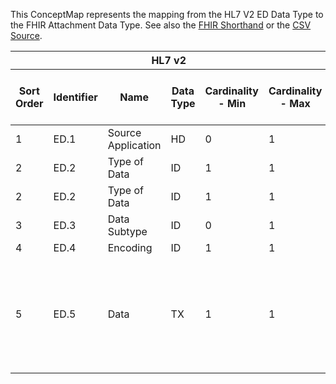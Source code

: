 
This ConceptMap represents the mapping from the HL7 V2 ED Data Type to the FHIR Attachment Data Type. See also the <a href='https://github.com/HL7/v2-to-fhir/blob/master/input/fsh/Datatype ED to Attachment.fsh'>FHIR Shorthand</a> or the <a href='https://github.com/HL7/v2-to-fhir/blob/master/mappings/datatypes/HL7 Data Type - FHIR R4_ ED%5BAttachment%5D - Sheet1.csv'>CSV Source</a>.
<table class='grid'><thead>
<tr><th colspan='6'>HL7 v2</th><th colspan='3'>Condition (IF True, args)</th><th colspan='8'>HL7 FHIR</th><th rowspan='2'>Comments</th></tr>
<tr><th title='Rows are listed in sequence of how they appear in the v2 standard. The first column, Sort Order, provides a sort order that can re-create the original v2 standard sequence in case one opts to re-sort/filter the rows.'>Sort Order</th><th title='Contains the formal Data Type Name and Component Sequence according to the base standard using &quot;.&quot; as the delimiter.'>Identifier</th><th title='The formal name of the field in the most current published version.'>Name</th><th title='The data type of the field in the most current published version if not deprecated, otherwise the data type at the time it was deprecated and removed.'>Data Type</th><th title='The V2 min cardinality expressed numerically.'>Cardinality - Min</th><th title='The V2 max cardinality expressed numerically.' style='border-right: 2px'>Cardinality - Max</th><th title='Condition in an easy to read syntax (Computable ANTLR)'>Computable ANTLR</th><th title='Condition in FHIRPath Notation'>Computable FHIRPath</th><th title='Condition expressed in narrative form' style='border-right: 2px'>Narrative</th><th title='An existing FHIR attribute in the target FHIR version.'>FHIR Attribute</th><th title='The FHIR attribute&apos;s data type in the target FHIR version.'>Proposed Extension</th><th title='The proposed FHIR Extension.'>Data Type</th><th title='The FHIR min cardinality expressed numerically.'>Cardinality - Min</th><th title='The FHIR max cardinality expressed numerically.' style='border-right: 2px'>Cardinality - Max</th><th title='The URL to the Data Type Map that is to be used for the attribute in this segment.'>Data Type Mapping</th><th title='The fixed or computed value to assign.'>Vocabulary Mapping<br/>(IS, ID, CE, CEN, CWE)</th><th title='Mapping for terminology tables.'>Assignment</th></tr></thead>
<tbody>
<tr> <td>1</td><td>ED.1</td><td>Source Application</td><td>HD</td><td>0</td><td style='border-right: 2px'>1</td><td></td><td></td><td style='border-right: 2px'></td><td></td><td></td><td></td><td></td><td></td><td></td><td></td><td></td><td></td></tr>
<tr> <td>2</td><td>ED.2</td><td>Type of Data</td><td>ID</td><td>1</td><td style='border-right: 2px'>1</td><td>IF ED.3 NOT VALUED</td><td></td><td style='border-right: 2px'></td><td><a href='https://hl7.org/fhir/R4/datatypes-definitions.html#Attachment.Attachment.extension.url'>Attachment.extension.url</a></td><td></td><td><a href='https://hl7.org/fhir/R4/datatypes.html#uri'>uri</a></td><td>1</td><td>1</td><td></td><td></td><td>"<a href='https://hl7.org/fhir/StructureDefinition/alternate-codes'>https://hl7.org/fhir/StructureDefinition/alternate-codes</a>"</td><td></td></tr>
<tr> <td>2</td><td>ED.2</td><td>Type of Data</td><td>ID</td><td>1</td><td style='border-right: 2px'>1</td><td>IF ED.3 NOT VALUED</td><td></td><td style='border-right: 2px'></td><td><a href='https://hl7.org/fhir/R4/datatypes-definitions.html#Attachment.Attachment.extension.valueCodeableConcept'>Attachment.extension.valueCodeableConcept</a></td><td></td><td><a href='https://hl7.org/fhir/R4/datatypes.html#CodeableConcept'>CodeableConcept</a></td><td>1</td><td>1</td><td></td><td></td><td></td><td></td></tr>
<tr> <td>3</td><td>ED.3</td><td>Data Subtype</td><td>ID</td><td>0</td><td style='border-right: 2px'>1</td><td></td><td></td><td style='border-right: 2px'></td><td><a href='https://hl7.org/fhir/R4/datatypes-definitions.html#Attachment.Attachment.contentType'>Attachment.contentType</a></td><td></td><td><a href='https://hl7.org/fhir/R4/datatypes.html#code'>code</a></td><td>0</td><td>1</td><td></td><td></td><td></td><td></td></tr>
<tr> <td>4</td><td>ED.4</td><td>Encoding</td><td>ID</td><td>1</td><td style='border-right: 2px'>1</td><td></td><td></td><td style='border-right: 2px'></td><td></td><td></td><td></td><td></td><td></td><td></td><td></td><td></td><td></td></tr>
<tr> <td>5</td><td>ED.5</td><td>Data</td><td>TX</td><td>1</td><td style='border-right: 2px'>1</td><td></td><td></td><td style='border-right: 2px'></td><td><a href='https://hl7.org/fhir/R4/datatypes-definitions.html#Attachment.Attachment.data'>Attachment.data</a></td><td></td><td><a href='https://hl7.org/fhir/R4/datatypes.html#base64Binary'>base64Binary</a></td><td>0</td><td>1</td><td></td><td></td><td>/convert from A or HEX to binary64/</td><td>Implementations are not always accurate, so to be safe you may want to always assess OBX-5.5 to determine the correct .contentType.</td></tr>
</tbody></table>
